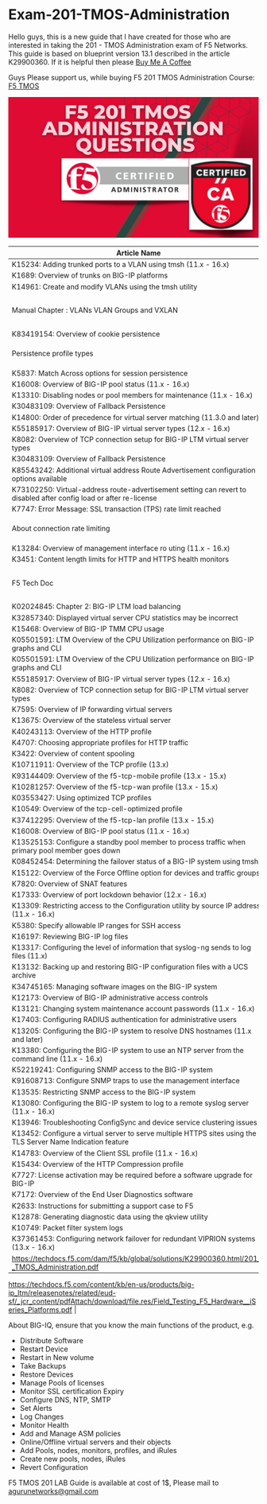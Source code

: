 # Exam-201-TMOS-Administration

Hello guys, this is a new guide that I have created for those who are interested in taking the 201 - TMOS Administration exam of F5 Networks. 
This guide is based on blueprint version 13.1 described in the article K29900360. 
If it is helpful then please [Buy Me A Coffee](https://www.buymeacoffee.com/Opscyber)

Guys Please support us, while buying F5 201 TMOS Administration Course: [F5 TMOS](https://www.udemy.com/course/f5-201-tmos-admin-v131-practice-exams-question-april-2023/?referralCode=4E472E44208A01D3C20C)

[![F5 TMOS 201](https://github.com/f5killer/Exam-201-TMOS-Administration/blob/main/f5_201.png)](https://www.udemy.com/course/f5-201-tmos-admin-v131-practice-exams-question-april-2023/?referralCode=4E472E44208A01D3C20C)

| Article Name | Links |
| --- | --- |
| K15234: Adding trunked ports to a VLAN using tmsh (11.x - 16.x) | https://my.f5.com/manage/s/article/K15234 |
| K1689: Overview of trunks on BIG-IP platforms | https://support.f5.com/csp/article/K1689 |
| K14961: Create and modify VLANs using the tmsh utility | https://support.f5.com/csp/article/K14961 |
| Manual Chapter : VLANs VLAN Groups and VXLAN | https://techdocs.f5.com/kb/en-us/products/big-ip_ltm/manuals/product/tmos-routing-administration-13-1-0/5.html |
| K83419154: Overview of cookie persistence | https://support.f5.com/csp/article/K83419154 |
| Persistence profile types                 | https://techdocs.f5.com/kb/en-us/products/big-ip_ltm/manuals/product/ltm-profiles-reference-13-0-0/4.html |
| K5837: Match Across options for session persistence | https://support.f5.com/csp/article/K5837 |
| K16008: Overview of BIG-IP pool status (11.x - 16.x) | https://support.f5.com/csp/article/K16008 |
| K13310: Disabling nodes or pool members for maintenance (11.x - 16.x) | https://support.f5.com/csp/article/K13310 |
| K30483109: Overview of Fallback Persistence | https://support.f5.com/csp/article/K30483109 |
| K14800: Order of precedence for virtual server matching (11.3.0 and later) | https://support.f5.com/csp/article/K14800 |
| K55185917: Overview of BIG-IP virtual server types (12.x - 16.x) | https://support.f5.com/csp/article/K55185917 |
| K8082: Overview of TCP connection setup for BIG-IP LTM virtual server types | https://support.f5.com/csp/article/K8082 |
| K30483109: Overview of Fallback Persistence | https://support.f5.com/csp/article/K30483109 |
| K85543242: Additional virtual address Route Advertisement configuration options available | https://support.f5.com/csp/article/K85543242 |
| K73102250: Virtual-address route-advertisement setting can revert to disabled after config load or after re-license |https://support.f5.com/csp/article/K73102250 | | K7747: Error Message: SSL transaction (TPS) rate limit reached | https://support.f5.com/csp/article/K7747 |
| K7747: Error Message: SSL transaction (TPS) rate limit reached | https://support.f5.com/csp/article/K7747 |
| About connection rate limiting | https://techdocs.f5.com/en-us/bigip-14-1-0/big-ip-local-traffic-management-basics-14-1-0/about-virtual-servers.html |
| K13284: Overview of management interface ro uting (11.x - 16.x) | https://support.f5.com/csp/article/K13284 |
| K3451: Content length limits for HTTP and HTTPS health monitors | https://support.f5.com/csp/article/K3451 |
| F5 Tech Doc | https://techdocs.f5.com/en-us/bigip-14-1-0/big-ip-local-traffic-management-basics-14-1-0/enabling-and-disabling-local-traffic-objects.html |
| K02024845: Chapter 2: BIG-IP LTM load balancing | https://support.f5.com/csp/article/K02024845 |
| K32857340: Displayed virtual server CPU statistics may be incorrect | https://support.f5.com/csp/article/K32857340 |
| K15468: Overview of BIG-IP TMM CPU usage |  https://support.f5.com/csp/article/K15468 |
| K05501591: LTM Overview of the CPU Utilization performance on BIG-IP graphs and CLI | https://support.f5.com/csp/article/K05501591 |
| K05501591: LTM Overview of the CPU Utilization performance on BIG-IP graphs and CLI | https://support.f5.com/csp/article/K05501591 |
| K55185917: Overview of BIG-IP virtual server types (12.x - 16.x) | https://support.f5.com/csp/article/K55185917 |
| K8082: Overview of TCP connection setup for BIG-IP LTM virtual server types | https://support.f5.com/csp/article/K8082 |
| K7595: Overview of IP forwarding virtual servers | https://support.f5.com/csp/article/K7595 |
| K13675: Overview of the stateless virtual server | https://support.f5.com/csp/article/K13675 |
| K40243113: Overview of the HTTP profile | https://support.f5.com/csp/article/K40243113 |
| K4707: Choosing appropriate profiles for HTTP traffic | https://support.f5.com/csp/article/K4707 |
| K3422: Overview of content spooling | https://support.f5.com/csp/article/K3422 |
| K10711911: Overview of the TCP profile (13.x) | https://support.f5.com/csp/article/K10711911 |
| K93144409: Overview of the f5-tcp-mobile profile (13.x - 15.x) | https://support.f5.com/csp/article/K93144409 |
| K10281257: Overview of the f5-tcp-wan profile (13.x - 15.x) | https://support.f5.com/csp/article/K10281257 |
| K03553427: Using optimized TCP profiles | https://support.f5.com/csp/article/K03553427 |
| K10549: Overview of the tcp-cell-optimized profile | https://support.f5.com/csp/article/K10549 |
| K37412295: Overview of the f5-tcp-lan profile (13.x - 15.x) | https://support.f5.com/csp/article/K37412295 |
| K16008: Overview of BIG-IP pool status (11.x - 16.x) | https://support.f5.com/csp/article/K16008 |
| K13525153: Configure a standby pool member to process traffic when primary pool member goes down | https://support.f5.com/csp/article/K13525153 |
| K08452454: Determining the failover status of a BIG-IP system using tmsh | https://support.f5.com/csp/article/K08452454 | 
| K15122: Overview of the Force Offline option for devices and traffic groups | https://support.f5.com/csp/article/K15122 |
| K7820: Overview of SNAT features | https://support.f5.com/csp/article/K7820 |
| K17333: Overview of port lockdown behavior (12.x - 16.x) | https://support.f5.com/csp/article/K17333 |
| K13309: Restricting access to the Configuration utility by source IP address (11.x - 16.x) | https://support.f5.com/csp/article/K13309 | 
| K5380: Specify allowable IP ranges for SSH access | https://support.f5.com/csp/article/K5380 | 
| K16197: Reviewing BIG-IP log files | https://support.f5.com/csp/article/K16197 | 
| K13317: Configuring the level of information that syslog-ng sends to log files (11.x) |  https://support.f5.com/csp/article/K13317 |
| K13132: Backing up and restoring BIG-IP configuration files with a UCS archive | https://support.f5.com/csp/article/K13132 | 
| K34745165: Managing software images on the BIG-IP system | https://support.f5.com/csp/article/K34745165 | 
| K12173: Overview of BIG-IP administrative access controls | https://support.f5.com/csp/article/K12173 | 
| K13121: Changing system maintenance account passwords (11.x - 16.x) | https://support.f5.com/csp/article/K13121 | 
| K17403: Configuring RADIUS authentication for administrative users | https://support.f5.com/csp/article/K17403 |
| K13205: Configuring the BIG-IP system to resolve DNS hostnames (11.x and later) | https://support.f5.com/csp/article/K13205 | 
| K13380: Configuring the BIG-IP system to use an NTP server from the command line (11.x - 16.x) | https://support.f5.com/csp/article/K13380 | 
| K52219241: Configuring SNMP access to the BIG-IP system | https://support.f5.com/csp/article/K52219241 |
| K91608713: Configure SNMP traps to use the management interface | https://support.f5.com/csp/article/K91608713|
| K13535: Restricting SNMP access to the BIG-IP system | https://support.f5.com/csp/article/K13535 |
| K13080: Configuring the BIG-IP system to log to a remote syslog server (11.x - 16.x) | https://support.f5.com/csp/article/K13080 |
| K13946: Troubleshooting ConfigSync and device service clustering issues | https://support.f5.com/csp/article/K13946 |
| K13452: Configure a virtual server to serve multiple HTTPS sites using the TLS Server Name Indication feature | https://support.f5.com/csp/article/K13452 | 
| K14783: Overview of the Client SSL profile (11.x - 16.x) | https://support.f5.com/csp/article/K14783 |
| K15434: Overview of the HTTP Compression profile | https://support.f5.com/csp/article/K15434 
| K7727: License activation may be required before a software upgrade for BIG-IP | https://support.f5.com/csp/article/K7727|
| K7172: Overview of the End User Diagnostics software | https://support.f5.com/csp/article/K7172|
| K2633: Instructions for submitting a support case to F5 | https://support.f5.com/csp/article/K2633 |
| K12878: Generating diagnostic data using the qkview utility | https://support.f5.com/csp/article/K12878| 
| K10749: Packet filter system logs | https://support.f5.com/csp/article/K10749
| K37361453: Configuring network failover for redundant VIPRION systems (13.x - 16.x) | https://support.f5.com/csp/article/K37361453 | 
| https://techdocs.f5.com/dam/f5/kb/global/solutions/K29900360.html/201_-_TMOS_Administration.pdf | 

https://techdocs.f5.com/content/kb/en-us/products/big-ip_ltm/releasenotes/related/eud-sf/_jcr_content/pdfAttach/download/file.res/Field_Testing_F5_Hardware__iSeries_Platforms.pdf | 

About BIG-IQ, ensure that you know the main functions of the product, e.g. 
- Distribute Software 
- Restart Device 
- Restart in New volume
- Take Backups 
- Restore Devices 
- Manage Pools of licenses 
- Monitor SSL certification Expiry
- Configure DNS, NTP, SMTP
- Set Alerts 
- Log Changes 
- Monitor Health 
- Add and Manage ASM policies 
- Online/Offline virtual servers and their objects 
- Add Pools, nodes, monitors, profiles, and iRules 
- Create new pools, nodes, iRules
- Revert Configuration 

F5 TMOS 201 LAB Guide is available at cost of 1$, Please mail to agurunetworks@gmail.com
